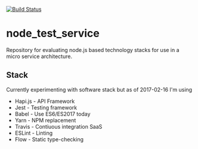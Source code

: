 [![Build Status](https://travis-ci.org/Hultner/node_test_service.svg?branch=master)](https://travis-ci.org/Hultner/node_test_service)
# node_test_service
Repository for evaluating node.js based technology stacks for use in a micro 
service architecture. 

## Stack
Currently experimenting with software stack but as of 2017-02-16 I'm using  
* Hapi.js - API Framework
* Jest - Testing framework
* Babel - Use ES6/ES2017 today
* Yarn - NPM replacement
* Travis - Contiuous integration SaaS
* ESLint - Linting
* Flow - Static type-checking


